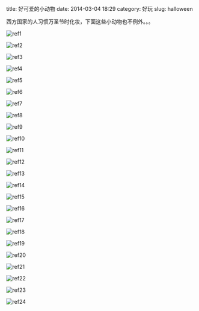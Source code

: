 title: 好可爱的小动物
date: 2014-03-04 18:29
category: 好玩
slug: halloween



西方国家的人习惯万圣节时化妆，下面这些小动物也不例外。。。


![ref1][ref1]



![ref2][ref2]



![ref3][ref3]



![ref4][ref4]



![ref5][ref5]



![ref6][ref6]



![ref7][ref7]



![ref8][ref8]



![ref9][ref9]



![ref10][ref10]



![ref11][ref11]



![ref12][ref12]



![ref13][ref13]



![ref14][ref14]



![ref15][ref15]



![ref16][ref16]



![ref17][ref17]



![ref18][ref18]



![ref19][ref19]



![ref20][ref20]



![ref21][ref21]



![ref22][ref22]



![ref23][ref23]



![ref24][ref24]





[ref1]: http://cdn.viralnova.com/wp-content/uploads/2013/10/animal-halloween.jpg

[ref2]: http://cdn.viralnova.com/wp-content/uploads/2013/10/animal-halloween2.jpg

[ref3]: http://cdn.viralnova.com/wp-content/uploads/2013/10/animal-halloween3.jpg

[ref4]: http://cdn.viralnova.com/wp-content/uploads/2013/10/animal-halloween4.jpg

[ref5]: http://cdn.viralnova.com/wp-content/uploads/2013/10/animal-halloween5.jpg

[ref6]: http://cdn.viralnova.com/wp-content/uploads/2013/10/animal-halloween6.jpg

[ref7]: http://cdn.viralnova.com/wp-content/uploads/2013/10/animal-halloween7.jpg

[ref8]: http://cdn.viralnova.com/wp-content/uploads/2013/10/animal-halloween8.jpg

[ref9]: http://cdn.viralnova.com/wp-content/uploads/2013/10/animal-halloween9.jpg

[ref10]: http://cdn.viralnova.com/wp-content/uploads/2013/10/animal-halloween10.jpg

[ref11]: http://cdn.viralnova.com/wp-content/uploads/2013/10/animal-halloween11.jpg

[ref12]: http://cdn.viralnova.com/wp-content/uploads/2013/10/animal-halloween12.jpg

[ref13]: http://cdn.viralnova.com/wp-content/uploads/2013/10/animal-halloween13.jpg

[ref14]: http://cdn.viralnova.com/wp-content/uploads/2013/10/animal-halloween14.jpg

[ref15]: http://cdn.viralnova.com/wp-content/uploads/2013/10/animal-halloween15.jpg

[ref16]: http://cdn.viralnova.com/wp-content/uploads/2013/10/animal-halloween16.jpg

[ref17]: http://cdn.viralnova.com/wp-content/uploads/2013/10/animal-halloween17.jpg

[ref18]: http://cdn.viralnova.com/wp-content/uploads/2013/10/animal-halloween18.jpg

[ref19]: http://cdn.viralnova.com/wp-content/uploads/2013/10/animal-halloween19.jpg

[ref20]: http://cdn.viralnova.com/wp-content/uploads/2013/10/animal-halloween20.jpg

[ref21]: http://cdn.viralnova.com/wp-content/uploads/2013/10/animal-halloween21.jpg

[ref22]: http://cdn.viralnova.com/wp-content/uploads/2013/10/animal-halloween22.jpg

[ref23]: http://cdn.viralnova.com/wp-content/uploads/2013/10/animal-halloween23.jpg

[ref24]: http://cdn.viralnova.com/wp-content/uploads/2013/10/animal-halloween24.jpg

[ref25]: http://www.pleated-jeans.com/2013/10/09/25-pets-that-are-totally-ready-for-halloween/

[ref26]: http://cdn.viralnova.com/shareonfacebook.jpg

